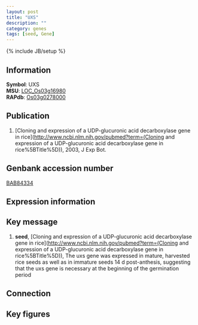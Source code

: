 ```yaml
---
layout: post
title: "UXS"
description: ""
category: genes
tags: [seed, Gene]
---
```

{% include JB/setup %}

## Information
__Symbol__: UXS  
__MSU__: [LOC_Os03g16980](http://rice.plantbiology.msu.edu/cgi-bin/ORF_infopage.cgi?orf=LOC_Os03g16980)  
__RAPdb__: [Os03g0278000](http://rapdb.dna.affrc.go.jp/viewer/gbrowse_details/irgsp1?name=Os03g0278000)  

## Publication
1. [Cloning and expression of a UDP-glucuronic acid decarboxylase gene in rice](http://www.ncbi.nlm.nih.gov/pubmed?term=(Cloning and expression of a UDP-glucuronic acid decarboxylase gene in rice%5BTitle%5D)), 2003, J Exp Bot.

## Genbank accession number
[BAB84334](http://www.ncbi.nlm.nih.gov/nuccore/BAB84334)

## Expression information

## Key message
1. __seed__, [Cloning and expression of a UDP-glucuronic acid decarboxylase gene in rice](http://www.ncbi.nlm.nih.gov/pubmed?term=(Cloning and expression of a UDP-glucuronic acid decarboxylase gene in rice%5BTitle%5D)),  The uxs gene was expressed in mature, harvested rice seeds as well as in immature seeds 14 d post-anthesis, suggesting that the uxs gene is necessary at the beginning of the germination period

## Connection

## Key figures


